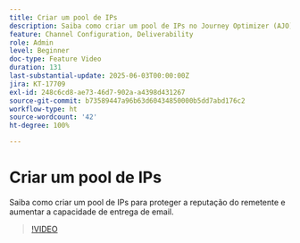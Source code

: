 ```yaml
---
title: Criar um pool de IPs
description: Saiba como criar um pool de IPs no Journey Optimizer (AJO) para proteger a reputação do remetente e aumentar a capacidade de entrega de email.
feature: Channel Configuration, Deliverability
role: Admin
level: Beginner
doc-type: Feature Video
duration: 131
last-substantial-update: 2025-06-03T00:00:00Z
jira: KT-17709
exl-id: 248c6cd8-ae73-46d7-902a-a4398d431267
source-git-commit: b73589447a96b63d60434850000b5dd7abd176c2
workflow-type: ht
source-wordcount: '42'
ht-degree: 100%

---
```


# Criar um pool de IPs

Saiba como criar um pool de IPs para proteger a reputação do remetente e aumentar a capacidade de entrega de email.

>[!VIDEO](https://video.tv.adobe.com/v/3463145/?learn=on&enablevpops)
